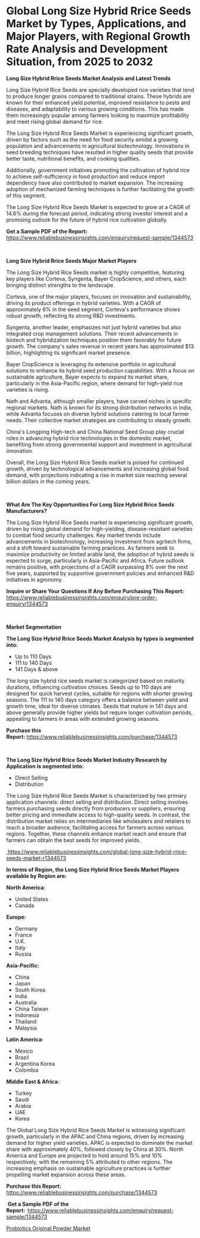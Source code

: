 <p><h1>Global Long Size Hybrid Rrice Seeds Market by Types, Applications, and Major Players, with Regional Growth Rate Analysis and Development Situation, from 2025 to 2032</h1></p><p><strong>Long Size Hybrid Rrice Seeds Market Analysis and Latest Trends</strong></p>
<p><p>Long Size Hybrid Rice Seeds are specially developed rice varieties that tend to produce longer grains compared to traditional strains. These hybrids are known for their enhanced yield potential, improved resistance to pests and diseases, and adaptability to various growing conditions. This has made them increasingly popular among farmers looking to maximize profitability and meet rising global demand for rice.</p><p>The Long Size Hybrid Rice Seeds Market is experiencing significant growth, driven by factors such as the need for food security amidst a growing population and advancements in agricultural biotechnology. Innovations in seed breeding techniques have resulted in higher quality seeds that provide better taste, nutritional benefits, and cooking qualities. </p><p>Additionally, government initiatives promoting the cultivation of hybrid rice to achieve self-sufficiency in food production and reduce import dependency have also contributed to market expansion. The increasing adoption of mechanized farming techniques is further facilitating the growth of this segment. </p><p>The Long Size Hybrid Rice Seeds Market is expected to grow at a CAGR of 14.6% during the forecast period, indicating strong investor interest and a promising outlook for the future of hybrid rice cultivation globally.</p></p>
<p><strong>Get a Sample PDF of the Report:&nbsp;</strong> <a href="https://www.reliablebusinessinsights.com/enquiry/request-sample/1344573?utm_campaign=3439&utm_medium=2&utm_source=Github&utm_content=ia&utm_term=24032025&utm_id=long-size-hybrid-rrice-seeds">https://www.reliablebusinessinsights.com/enquiry/request-sample/1344573</a></p>
<p>&nbsp;</p>
<p><strong>Long Size Hybrid Rrice Seeds Major Market Players</strong></p>
<p><p>The Long Size Hybrid Rice Seeds market is highly competitive, featuring key players like Corteva, Syngenta, Bayer CropScience, and others, each bringing distinct strengths to the landscape. </p><p>Corteva, one of the major players, focuses on innovation and sustainability, driving its product offerings in hybrid varieties. With a CAGR of approximately 6% in the seed segment, Corteva's performance shows robust growth, reflecting its strong R&D investments.</p><p>Syngenta, another leader, emphasizes not just hybrid varieties but also integrated crop management solutions. Their recent advancements in biotech and hybridization techniques position them favorably for future growth. The company's sales revenue in recent years has approximated $13 billion, highlighting its significant market presence.</p><p>Bayer CropScience is leveraging its extensive portfolio in agricultural solutions to enhance its hybrid seed production capabilities. With a focus on sustainable agriculture, Bayer expects to expand its market share, particularly in the Asia-Pacific region, where demand for high-yield rice varieties is rising.</p><p>Nath and Advanta, although smaller players, have carved niches in specific regional markets. Nath is known for its strong distribution networks in India, while Advanta focuses on diverse hybrid solutions catering to local farmer needs. Their collective market strategies are contributing to steady growth.</p><p>China's Longping High-tech and China National Seed Group play crucial roles in advancing hybrid rice technologies in the domestic market, benefiting from strong governmental support and investment in agricultural innovation.</p><p>Overall, the Long Size Hybrid Rice Seeds market is poised for continued growth, driven by technological advancements and increasing global food demand, with projections indicating a rise in market size reaching several billion dollars in the coming years.</p></p>
<p>&nbsp;</p>
<p><strong>What Are The Key Opportunities For Long Size Hybrid Rrice Seeds Manufacturers?</strong></p>
<p><p>The Long Size Hybrid Rice Seeds market is experiencing significant growth, driven by rising global demand for high-yielding, disease-resistant varieties to combat food security challenges. Key market trends include advancements in biotechnology, increasing investment from agritech firms, and a shift toward sustainable farming practices. As farmers seek to maximize productivity on limited arable land, the adoption of hybrid seeds is expected to surge, particularly in Asia-Pacific and Africa. Future outlook remains positive, with projections of a CAGR surpassing 8% over the next five years, supported by supportive government policies and enhanced R&D initiatives in agronomy.</p></p>
<p><strong>Inquire or Share Your Questions If Any Before Purchasing This Report:</strong> <a href="https://www.reliablebusinessinsights.com/enquiry/pre-order-enquiry/1344573?utm_campaign=3439&utm_medium=2&utm_source=Github&utm_content=ia&utm_term=24032025&utm_id=long-size-hybrid-rrice-seeds">https://www.reliablebusinessinsights.com/enquiry/pre-order-enquiry/1344573</a></p>
<p>&nbsp;</p>
<p><strong>Market Segmentation</strong></p>
<p><strong>The Long Size Hybrid Rrice Seeds Market Analysis by types is segmented into:</strong></p>
<p><ul><li>Up to 110 Days</li><li>111 to 140 Days</li><li>141 Days & above</li></ul></p>
<p><p>The long size hybrid rice seeds market is categorized based on maturity durations, influencing cultivation choices. Seeds up to 110 days are designed for quick harvest cycles, suitable for regions with shorter growing seasons. The 111 to 140 days category offers a balance between yield and growth time, ideal for diverse climates. Seeds that mature in 141 days and above generally provide higher yields but require longer cultivation periods, appealing to farmers in areas with extended growing seasons.</p></p>
<p><strong>Purchase this Report:&nbsp;</strong><a href="https://www.reliablebusinessinsights.com/purchase/1344573?utm_campaign=3439&utm_medium=2&utm_source=Github&utm_content=ia&utm_term=24032025&utm_id=long-size-hybrid-rrice-seeds">https://www.reliablebusinessinsights.com/purchase/1344573</a></p>
<p>&nbsp;</p>
<p><strong>The Long Size Hybrid Rrice Seeds Market Industry Research by Application is segmented into:</strong></p>
<p><ul><li>Direct Selling</li><li>Distribution</li></ul></p>
<p><p>The Long Size Hybrid Rice Seeds Market is characterized by two primary application channels: direct selling and distribution. Direct selling involves farmers purchasing seeds directly from producers or suppliers, ensuring better pricing and immediate access to high-quality seeds. In contrast, the distribution market relies on intermediaries like wholesalers and retailers to reach a broader audience, facilitating access for farmers across various regions. Together, these channels enhance market reach and ensure that farmers can obtain the best seeds for improved yields.</p></p>
<p><a href="https://www.reliablebusinessinsights.com/global-long-size-hybrid-rrice-seeds-market-r1344573?utm_campaign=3439&utm_medium=2&utm_source=Github&utm_content=ia&utm_term=24032025&utm_id=long-size-hybrid-rrice-seeds">&nbsp;https://www.reliablebusinessinsights.com/global-long-size-hybrid-rrice-seeds-market-r1344573</a></p>
<p><strong>In terms of Region, the Long Size Hybrid Rrice Seeds Market Players available by Region are:</strong></p>
<p>
    <p> <strong> North America: </strong>
        <ul>
            <li>United States</li>
            <li>Canada</li>
        </ul>
        </p> 
    <p> <strong> Europe: </strong>
        <ul>
            <li>Germany</li>
            <li>France</li>
            <li>U.K.</li>
            <li>Italy</li>
            <li>Russia</li>
        </ul>
        </p> 
    <p> <strong> Asia-Pacific: </strong>
        <ul>
            <li>China</li>
            <li>Japan</li>
            <li>South Korea</li>
            <li>India</li>
            <li>Australia</li>
            <li>China Taiwan</li>
            <li>Indonesia</li>
            <li>Thailand</li>
            <li>Malaysia</li>
        </ul>
        </p> 
    <p> <strong> Latin America: </strong>
        <ul>
            <li>Mexico</li>
            <li>Brazil</li>
            <li>Argentina Korea</li>
            <li>Colombia</li>
        </ul>
        </p> 
    <p> <strong> Middle East & Africa: </strong>
        <ul>
            <li>Turkey</li>
            <li>Saudi</li>
            <li>Arabia</li>
            <li>UAE</li>
            <li>Korea</li>
        </ul>
    </p>
    </p>
<p><p>The Global Long Size Hybrid Rice Seeds Market is witnessing significant growth, particularly in the APAC and China regions, driven by increasing demand for higher yield varieties. APAC is expected to dominate the market share with approximately 40%, followed closely by China at 30%. North America and Europe are projected to hold around 15% and 10% respectively, with the remaining 5% attributed to other regions. The increasing emphasis on sustainable agriculture practices is further propelling market expansion across these areas.</p></p>
<p><strong>Purchase this Report: </strong><a href="https://www.reliablebusinessinsights.com/purchase/1344573?utm_campaign=3439&utm_medium=2&utm_source=Github&utm_content=ia&utm_term=24032025&utm_id=long-size-hybrid-rrice-seeds">https://www.reliablebusinessinsights.com/purchase/1344573</a></p>
<p>&nbsp;<strong>Get a Sample PDF of the Report:&nbsp;&nbsp;</strong><a href="https://www.reliablebusinessinsights.com/enquiry/request-sample/1344573?utm_campaign=3439&utm_medium=2&utm_source=Github&utm_content=ia&utm_term=24032025&utm_id=long-size-hybrid-rrice-seeds">https://www.reliablebusinessinsights.com/enquiry/request-sample/1344573</a></p>
<p><strong></strong></p>
<p><p><a href="https://github.com/akermigarib/Market-Research-Report-List-1/blob/main/probiotics-original-powder-market.md?utm_campaign=3439&utm_medium=2&utm_source=Github&utm_content=ia&utm_term=24032025&utm_id=long-size-hybrid-rrice-seeds">Probiotics Original Powder Market</a></p></p>